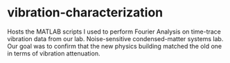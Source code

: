 # vibration-characterization
Hosts the MATLAB scripts I used to perform Fourier Analysis on time-trace vibration data from our lab. Noise-sensitive condensed-matter systems lab. Our goal was to confirm that the new physics building matched the old one in terms of vibration attenuation.
